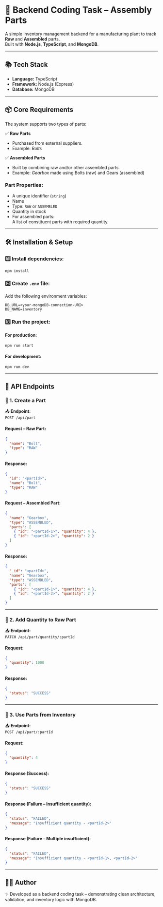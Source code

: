 
# 🚀 Backend Coding Task – Assembly Parts

A simple inventory management backend for a manufacturing plant to track **Raw** and **Assembled** parts.  
Built with **Node.js**, **TypeScript**, and **MongoDB**.

---

## 📚 Tech Stack

- **Language:** TypeScript
- **Framework:** Node.js (Express)
- **Database:** MongoDB

---

## 📦 Core Requirements

The system supports two types of parts:

✅ **Raw Parts**  
- Purchased from external suppliers.  
- Example: *Bolts*

✅ **Assembled Parts**  
- Built by combining raw and/or other assembled parts.  
- Example: *Gearbox* made using Bolts (raw) and Gears (assembled)

### Part Properties:
- A unique identifier (`string`)
- Name
- Type: `RAW` or `ASSEMBLED`
- Quantity in stock
- For assembled parts:  
  A list of constituent parts with required quantity.

---

## 🛠️ Installation & Setup

### 1️⃣ Install dependencies:
```bash
npm install
```

### 2️⃣ Create `.env` file:
Add the following environment variables:
```env
DB_URL=<your-mongoDB-connection-URI>
DB_NAME=inventory
```

### 3️⃣ Run the project:

#### For production:
```bash
npm run start
```

#### For development:
```bash
npm run dev
```

---

## 📡 API Endpoints

### 🔷 1. Create a Part

📤 **Endpoint:**  
`POST /api/part`

#### Request – Raw Part:
```json
{
  "name": "Bolt",
  "type": "RAW"
}
```

#### Response:
```json
{
  "id": "<partId>",
  "name": "Bolt",
  "type": "RAW"
}
```

#### Request – Assembled Part:
```json
{
  "name": "Gearbox",
  "type": "ASSEMBLED",
  "parts": [
    { "id": "<partId-1>", "quantity": 4 },
    { "id": "<partId-2>", "quantity": 2 }
  ]
}
```

#### Response:
```json
{
  "_id": "<partId>",
  "name": "Gearbox",
  "type": "ASSEMBLED",
  "parts": [
    { "id": "<partId-1>", "quantity": 4 },
    { "id": "<partId-2>", "quantity": 2 }
  ]
}
```

---

### 🔷 2. Add Quantity to Raw Part

📤 **Endpoint:**  
`PATCH /api/part/quantity/:partId`

#### Request:
```json
{
  "quantity": 1000
}
```

#### Response:
```json
{
  "status": "SUCCESS"
}
```

---

### 🔷 3. Use Parts from Inventory

📤 **Endpoint:**  
`POST /api/part/:partId`

#### Request:
```json
{
  "quantity": 4
}
```

#### Response (Success):
```json
{
  "status": "SUCCESS"
}
```

#### Response (Failure – Insufficient quantity):
```json
{
  "status": "FAILED",
  "message": "Insufficient quantity - <partId-2>"
}
```

#### Response (Failure – Multiple insufficient):
```json
{
  "status": "FAILED",
  "message": "Insufficient quantity - <partId-1>, <partId-2>"
}
```

---

## 🧑‍💻 Author
✨ Developed as a backend coding task – demonstrating clean architecture, validation, and inventory logic with MongoDB.
